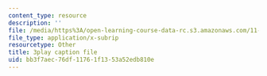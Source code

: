 ```yaml
---
content_type: resource
description: ''
file: /media/https%3A/open-learning-course-data-rc.s3.amazonaws.com/11-384-malaysia-sustainable-cities-practicum-spring-2018/bb3f7aec76df11761f1353a52edb810e_JlKqhxwezkg.srt
file_type: application/x-subrip
resourcetype: Other
title: 3play caption file
uid: bb3f7aec-76df-1176-1f13-53a52edb810e
---
```

